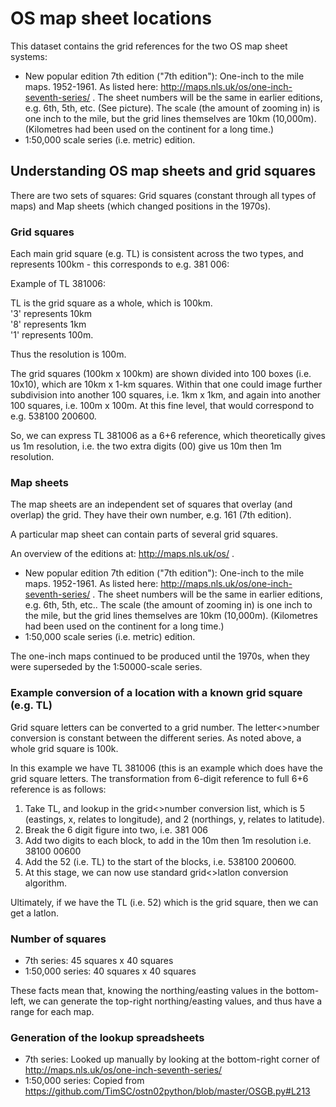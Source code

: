 # OS map sheet locations

This dataset contains the grid references for the two OS map sheet systems:

 * New popular edition 7th edition ("7th edition"):  One-inch to the mile maps. 1952-1961. As listed here: http://maps.nls.uk/os/one-inch-seventh-series/ . The sheet numbers will be the same in earlier editions, e.g. 6th, 5th, etc. (See picture). The scale (the amount of zooming in) is one inch to the mile, but the grid lines themselves are 10km (10,000m). (Kilometres had been used on the continent for a long time.)
 * 1:50,000 scale series (i.e. metric) edition.
 

## Understanding OS map sheets and grid squares

There are two sets of squares: Grid squares (constant through all types of maps) and Map sheets (which changed positions in the 1970s).


### Grid squares

Each main grid square (e.g. TL) is consistent across the two types, and represents 100km - this corresponds to e.g. 381 006:

Example of TL 381006:

TL is the grid square as a whole, which is 100km.  
'3' represents 10km  
'8' represents 1km  
'1' represents 100m.

Thus the resolution is 100m.

The grid squares (100km x 100km) are shown divided into 100 boxes (i.e. 10x10), which are 10km x 1-km squares. Within that one could image further subdivision into another 100 squares, i.e. 1km x 1km, and again into another 100 squares, i.e. 100m x 100m. At this fine level, that would correspond to e.g. 538100 200600. 

So, we can express TL 381006 as a 6+6 reference, which theoretically gives us 1m resolution, i.e. the two extra digits (00) give us 10m then 1m resolution.


### Map sheets

The map sheets are an independent set of squares that overlay (and overlap) the grid. They have their own number, e.g. 161 (7th edition).

A particular map sheet can contain parts of several grid squares.

An overview of the editions at: http://maps.nls.uk/os/ .

 * New popular edition 7th edition ("7th edition"):  One-inch to the mile maps. 1952-1961. As listed here: http://maps.nls.uk/os/one-inch-seventh-series/ . The sheet numbers will be the same in earlier editions, e.g. 6th, 5th, etc.. The scale (the amount of zooming in) is one inch to the mile, but the grid lines themselves are 10km (10,000m). (Kilometres had been used on the continent for a long time.)
 * 1:50,000 scale series (i.e. metric) edition.

The one-inch maps continued to be produced until the 1970s, when they were superseded by the 1:50000-scale series.


### Example conversion of a location with a known grid square (e.g. TL)

Grid square letters can be converted to a grid number. The letter<>number conversion is constant between the different series. As noted above, a whole grid square is 100k.

In this example we have TL 381006 (this is an example which does have the grid square letters. The transformation from 6-digit reference to full 6+6 reference is as follows:

 1. Take TL, and lookup in the grid<>number conversion list, which is 5 (eastings, x, relates to longitude), and 2 (northings, y, relates to latitude).
 2. Break the 6 digit figure into two, i.e. 381 006
 3. Add two digits to each block, to add in the 10m then 1m resolution i.e. 38100 00600
 4. Add the 52 (i.e. TL) to the start of the blocks, i.e. 538100 200600.
 5. At this stage, we can now use standard grid<>latlon conversion algorithm.

Ultimately, if we have the TL (i.e. 52) which is the grid square, then we can get a latlon.


### Number of squares

 * 7th series: 45 squares x 40 squares
 * 1:50,000 series: 40 squares x 40 squares

These facts mean that, knowing the northing/easting values in the bottom-left, we can generate the top-right northing/easting values, and thus have a range for each map.
 

### Generation of the lookup spreadsheets

 * 7th series: Looked up manually by looking at the bottom-right corner of http://maps.nls.uk/os/one-inch-seventh-series/
 * 1:50,000 series: Copied from https://github.com/TimSC/ostn02python/blob/master/OSGB.py#L213

 
